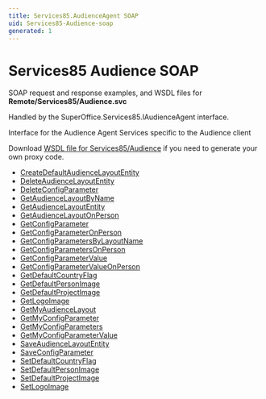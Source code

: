 ```yaml
---
title: Services85.AudienceAgent SOAP
uid: Services85-Audience-soap
generated: 1
---
```


# Services85 Audience SOAP

SOAP request and response examples, and WSDL files for **Remote/Services85/Audience.svc**

Handled by the <see cref="T:SuperOffice.Services85.IAudienceAgent">SuperOffice.Services85.IAudienceAgent</see> interface.

Interface for the Audience Agent
Services specific to the Audience client

Download [WSDL file for Services85/Audience](../Services85-Audience.md) if you need to generate your own proxy code.

* [CreateDefaultAudienceLayoutEntity](CreateDefaultAudienceLayoutEntity.md)
* [DeleteAudienceLayoutEntity](DeleteAudienceLayoutEntity.md)
* [DeleteConfigParameter](DeleteConfigParameter.md)
* [GetAudienceLayoutByName](GetAudienceLayoutByName.md)
* [GetAudienceLayoutEntity](GetAudienceLayoutEntity.md)
* [GetAudienceLayoutOnPerson](GetAudienceLayoutOnPerson.md)
* [GetConfigParameter](GetConfigParameter.md)
* [GetConfigParameterOnPerson](GetConfigParameterOnPerson.md)
* [GetConfigParametersByLayoutName](GetConfigParametersByLayoutName.md)
* [GetConfigParametersOnPerson](GetConfigParametersOnPerson.md)
* [GetConfigParameterValue](GetConfigParameterValue.md)
* [GetConfigParameterValueOnPerson](GetConfigParameterValueOnPerson.md)
* [GetDefaultCountryFlag](GetDefaultCountryFlag.md)
* [GetDefaultPersonImage](GetDefaultPersonImage.md)
* [GetDefaultProjectImage](GetDefaultProjectImage.md)
* [GetLogoImage](GetLogoImage.md)
* [GetMyAudienceLayout](GetMyAudienceLayout.md)
* [GetMyConfigParameter](GetMyConfigParameter.md)
* [GetMyConfigParameters](GetMyConfigParameters.md)
* [GetMyConfigParameterValue](GetMyConfigParameterValue.md)
* [SaveAudienceLayoutEntity](SaveAudienceLayoutEntity.md)
* [SaveConfigParameter](SaveConfigParameter.md)
* [SetDefaultCountryFlag](SetDefaultCountryFlag.md)
* [SetDefaultPersonImage](SetDefaultPersonImage.md)
* [SetDefaultProjectImage](SetDefaultProjectImage.md)
* [SetLogoImage](SetLogoImage.md)
